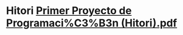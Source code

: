 # Hitori [Primer Proyecto de Programaci%C3%B3n (Hitori).pdf](https://github.com/seanmeissimilly/Hitori/files/13061878/Primer.Proyecto.de.Programaci.C3.B3n.Hitori.pdf)
